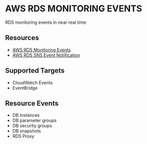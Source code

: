 # AWS RDS MONITORING EVENTS

RDS monitoring events in near real time

## Resources

- [AWS RDS Monitoring Events](https://docs.aws.amazon.com/AmazonRDS/latest/UserGuide/working-with-events.html)
- [AWS RDS SNS Event Notification](https://docs.aws.amazon.com/AmazonRDS/latest/UserGuide/USER_Events.html)

## Supported Targets

- CloudWatch Events
- EventBridge

## Resource Events

- DB Instances
- DB parameter groups
- DB security groups
- DB snapshots
- RDS Proxy
